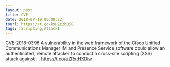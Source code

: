 ```yaml
---
layout: post
title: CVE
date: 2018-07-19 00:00:22
tourl: https://t.co/k9HZz2bu5G
tags: [Scripting,Attack]
---
```

CVE-2018-0396 A vulnerability in the web framework of the Cisco Unified Communications Manager IM and Presence Service software could allow an authenticated, remote attacker to conduct a cross-site scripting (XSS) attack against ... https://t.co/aZRxtHXDiw